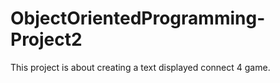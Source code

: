 # ObjectOrientedProgramming-Project2

This project is about creating a text displayed connect 4 game.
